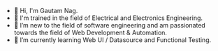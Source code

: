 - 👋 Hi, I'm Gautam Nag. 
- 🥏 I'm trained in the field of Electrical and Electronics Engineering.
- 👀 I’m new to the field of software engineering and am passionated towards the field of Web Development & Automation.
- 🌱 I’m currently learning Web UI / Datasource and Functional Testing.

<!---
gautamnag279/gautamnag279 is a ✨ special ✨ repository because its `README.md` (this file) appears on your GitHub profile.
You can click the Preview link to take a look at your changes.
--->
